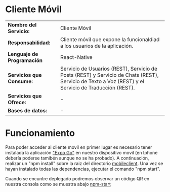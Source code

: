 # Cliente Móvil

|||
|-|-|
|**Nombre del Servicio:**|Cliente Móvil|
|**Responsabilidad:**|Cliente móvil que expone la funcionaldiad a los usuarios de la aplicación.|
|**Lenguaje de Programación**|React-Native|
|**Servicios que Consume:**|Servicio de Usuarios (REST), Servicio de Posts (REST) y Servicio de Chats (REST), Servicio de Texto a Voz (REST) y el Servicio de Traducción (REST).|
|**Servicios que Ofrece:**|-|
|**Bases de datos:**|-|

# Funcionamiento
Para poder acceder al cliente movil en primer lugar es necesario tener instalada la aplicación ["Expo Go"](https://play.google.com/store/apps/details?id=host.exp.exponent&hl=es&gl=US) en nuestro dispositivo movil (en Iphone debería poderse tamibén aunque no se ha probado). A continuación, realizar un "npm install" sobre la raiz del directorio [mobileclient](../src/mobileclient). Una vez se hayan instalado todas las dependencias, ejecutar el comando "npm start".

Cuando se encuntre deplegado podremos observar un código QR en nuestra consola como se muestra abajo
[npm-start](./imgs/npm-start.png)
